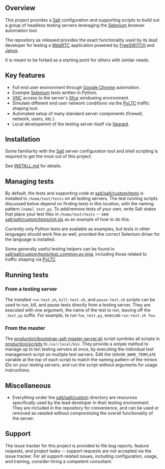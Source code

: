 ## Overview

This project provides a [Salt](https://docs.saltstack.com) configuration and
supporting scripts to build out a group of headless testing servers leveraging
the [Selenium](http://www.seleniumhq.org) browser automation tool.

The repository as released provides the exact functionality used by its lead
developer for testing a [WebRTC](https://webrtc.org) application powered by
[FreeSWITCH](https://freeswitch.org) and
[Janus](https://janus.conf.meetecho.com).

It is meant to be forked as a starting point for others with similar needs.


## Key features

 * Full end user environment through [Google Chrome](https://www.google.com/chrome) automation.
 * Example [Selenium](http://www.seleniumhq.org) tests written in Python.
 * [VNC](https://en.wikipedia.org/wiki/Virtual_Network_Computing) access to the server's [Xfce](https://xfce.org) windowing environment.
 * Simulate different end user network conditions via the [PyLTC](https://github.com/yassen-itlabs/py-linux-traffic-control) traffic shaping tool.
 * Automated setup of many standard server components (firewall, network, users, etc.).
 * Local developemnt of the testing server itself via [Vagrant](https://www.vagrantup.com).


## Installation

Some familiarity with the [Salt](https://docs.saltstack.com) server
configuration tool and shell scripting is required to get the most out of this
project.

See [INSTALL.md](INSTALL.md) for details.


## Managing tests

By default, the tests and supporting code at
[salt/salt/custom/tests](salt/salt/custom/tests) is installed to
`/home/test/tests` on all testing servers. The test running scripts discussed
below depend on finding tests in this location, with the naming pattern
`[name]_test.py`. To add/remove tests of your own, write Salt states that
place your test files in `/home/test/tests` -- see
[salt/salt/custom/tests/init.sls](salt/salt/custom/tests/init.sls) as an
example of how to do this.

Currently only Python tests are available as examples, but tests in other
languages should work fine as well, provided the correct Selenium driver for
the language is installed.

Some generally useful testing helpers can be found in
[salt/salt/custom/tests/test_common.py.jinja](salt/salt/custom/tests/test_common.py.jinja),
including those related to traffic shaping via
[PyLTC](https://github.com/yassen-itlabs/py-linux-traffic-control)


## Running tests

### From a testing server

The installed `run-test.sh`, `kill-test.sh`, and `pause-test.sh` scripts can
be used to run, kill, and pause tests directly from a testing server. They are
executed with one argument, the name of the test to run, leaving off the
`_test.py` suffix. For example, to run `foo_test.py`, execute `run-test.sh foo`.

### From the master

The [production/bootstrap-salt-master-server.sh](production/bootstrap-salt-master-server.sh)
script symlinks all scripts in [production/scripts](production/scripts) to `/usr/local/bin`. They
provide a simple method to manage up to ten testing servers at once, by
executing the individual test management script on multiple test servers. Edit
the `SERVER_NAME_TEMPLATE` variable at the top of each script to match the
naming pattern of the minion IDs on your testing servers, and run the script
without arguments for usage instructions.


## Miscellaneous

 * Everything under the [salt/salt/custom](salt/salt/custom) directory are resources specifically used by the lead developer in their testing environment. They are included in the repository for convenience, and can be used or removed as needed without compromising the overall functionality of the server.


## Support

The issue tracker for this project is provided to file bug reports, feature requests, and project tasks -- support requests are not accepted via the issue tracker. For all support-related issues, including configuration, usage, and training, consider hiring a competent consultant.

